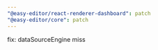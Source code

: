 ```yaml
---
"@easy-editor/react-renderer-dashboard": patch
"@easy-editor/core": patch
---
```


fix: dataSourceEngine miss
